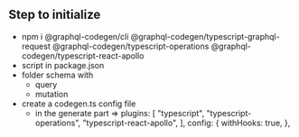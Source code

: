 ## Step to initialize

- npm i @graphql-codegen/cli
    @graphql-codegen/typescript-graphql-request
    @graphql-codegen/typescript-operations
    @graphql-codegen/typescript-react-apollo
- script in package.json
- folder schema with
  - query
  - mutation
- create a codegen.ts config file
  - in the generate part => plugins: [
    "typescript",
    "typescript-operations",
    "typescript-react-apollo",
    ],
    config: {
    withHooks: true,
    },
